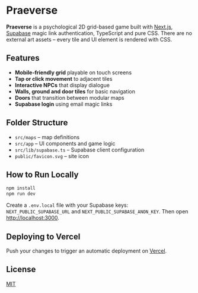 # Praeverse

**Praeverse** is a psychological 2D grid-based game built with [Next.js](https://nextjs.org/), [Supabase](https://supabase.com/) magic link authentication, TypeScript and pure CSS. There are no external art assets – every tile and UI element is rendered with CSS.

## Features

- **Mobile-friendly grid** playable on touch screens
- **Tap or click movement** to adjacent tiles
- **Interactive NPCs** that display dialogue
- **Walls, ground and door tiles** for basic navigation
- **Doors** that transition between modular maps
- **Supabase login** using email magic links

## Folder Structure

- `src/maps` – map definitions
- `src/app` – UI components and game logic
- `src/lib/supabase.ts` – Supabase client configuration
- `public/favicon.svg` – site icon

## How to Run Locally

```bash
npm install
npm run dev
```

Create a `.env.local` file with your Supabase keys:
`NEXT_PUBLIC_SUPABASE_URL` and `NEXT_PUBLIC_SUPABASE_ANON_KEY`.
Then open [http://localhost:3000](http://localhost:3000).

## Deploying to Vercel

Push your changes to trigger an automatic deployment on [Vercel](https://vercel.com/).

## License

[MIT](LICENSE)
